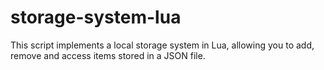 # storage-system-lua
This script implements a local storage system in Lua, allowing you to add, remove and access items stored in a JSON file.
